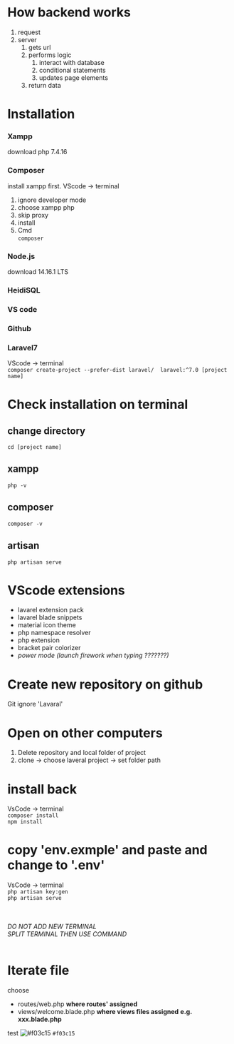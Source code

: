 # How backend works
1. request <br>
2. server <br>
   1. gets url <br>
   2. performs logic <br>
       1. interact with database <br>
       2. conditional statements <br>
       3. updates page elements <br>
   3. return data



# Installation
### Xampp
 download php 7.4.16

### Composer
 install xampp first. VScode -> terminal <br>
1. ignore developer mode
2. choose xampp php
3. skip proxy
4. install
5. Cmd <br>
`composer`

### Node.js
   download 14.16.1 LTS

### HeidiSQL

### VS code

### Github
### Laravel7
   VScode -> terminal <br>
`composer create-project --prefer-dist laravel/  laravel:^7.0 [project name]`



# Check installation on terminal
## change directory 
`cd [project name]` <br>
## xampp
`php -v` <br>
## composer
`composer -v` <br>
## artisan
`php artisan serve` <br>



# VScode extensions
- lavarel extension pack
- lavarel blade snippets
- material icon theme
- php namespace resolver
- php extension
- bracket pair colorizer
- *power mode (launch firework when typing ???????)*



# Create new repository on github
Git ignore 'Lavaral'



# Open on other computers
1. Delete repository and local folder of project <br>
2. clone -> choose laveral project -> set folder path 


# install back
VsCode -> terminal <br>
`composer install` <br>
`npm install`

# copy 'env.exmple' and paste and change to '.env'
VsCode -> terminal <br>
`php artisan key:gen` <br>
`php artisan serve`



<br><br>
*DO NOT ADD NEW TERMINAL* <br>
*SPLIT TERMINAL THEN USE COMMAND*
<br><br>


# Iterate file
choose
- routes/web.php  **where routes' assigned**
- views/welcome.blade.php **where views files assigned** **e.g. xxx.blade.php**




test
![#f03c15](https://via.placeholder.com/15/f03c15/000000?text=+) `#f03c15`
